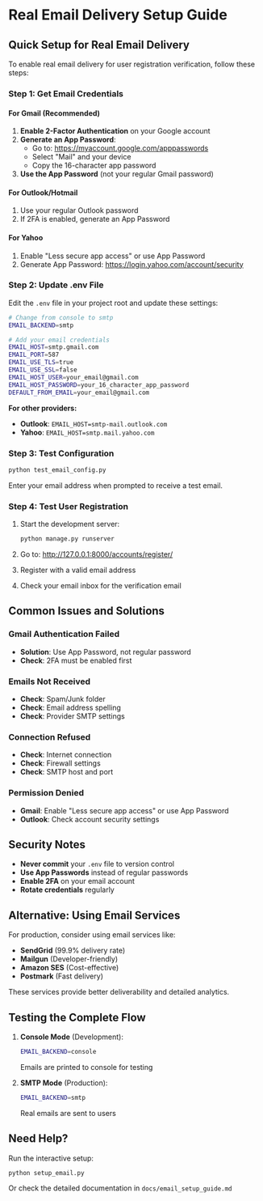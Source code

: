 # Real Email Delivery Setup Guide

## Quick Setup for Real Email Delivery

To enable real email delivery for user registration verification, follow these steps:

### Step 1: Get Email Credentials

#### For Gmail (Recommended)
1. **Enable 2-Factor Authentication** on your Google account
2. **Generate an App Password**:
   - Go to: https://myaccount.google.com/apppasswords
   - Select "Mail" and your device
   - Copy the 16-character app password
3. **Use the App Password** (not your regular Gmail password)

#### For Outlook/Hotmail
1. Use your regular Outlook password
2. If 2FA is enabled, generate an App Password

#### For Yahoo
1. Enable "Less secure app access" or use App Password
2. Generate App Password: https://login.yahoo.com/account/security

### Step 2: Update .env File

Edit the `.env` file in your project root and update these settings:

```bash
# Change from console to smtp
EMAIL_BACKEND=smtp

# Add your email credentials
EMAIL_HOST=smtp.gmail.com
EMAIL_PORT=587
EMAIL_USE_TLS=true
EMAIL_USE_SSL=false
EMAIL_HOST_USER=your_email@gmail.com
EMAIL_HOST_PASSWORD=your_16_character_app_password
DEFAULT_FROM_EMAIL=your_email@gmail.com
```

**For other providers:**
- **Outlook**: `EMAIL_HOST=smtp-mail.outlook.com`
- **Yahoo**: `EMAIL_HOST=smtp.mail.yahoo.com`

### Step 3: Test Configuration

```bash
python test_email_config.py
```

Enter your email address when prompted to receive a test email.

### Step 4: Test User Registration

1. Start the development server:
   ```bash
   python manage.py runserver
   ```

2. Go to: http://127.0.0.1:8000/accounts/register/

3. Register with a valid email address

4. Check your email inbox for the verification email

## Common Issues and Solutions

### Gmail Authentication Failed
- **Solution**: Use App Password, not regular password
- **Check**: 2FA must be enabled first

### Emails Not Received
- **Check**: Spam/Junk folder
- **Check**: Email address spelling
- **Check**: Provider SMTP settings

### Connection Refused
- **Check**: Internet connection
- **Check**: Firewall settings
- **Check**: SMTP host and port

### Permission Denied
- **Gmail**: Enable "Less secure app access" or use App Password
- **Outlook**: Check account security settings

## Security Notes

- **Never commit** your `.env` file to version control
- **Use App Passwords** instead of regular passwords
- **Enable 2FA** on your email account
- **Rotate credentials** regularly

## Alternative: Using Email Services

For production, consider using email services like:
- **SendGrid** (99.9% delivery rate)
- **Mailgun** (Developer-friendly)
- **Amazon SES** (Cost-effective)
- **Postmark** (Fast delivery)

These services provide better deliverability and detailed analytics.

## Testing the Complete Flow

1. **Console Mode** (Development):
   ```bash
   EMAIL_BACKEND=console
   ```
   Emails are printed to console for testing

2. **SMTP Mode** (Production):
   ```bash
   EMAIL_BACKEND=smtp
   ```
   Real emails are sent to users

## Need Help?

Run the interactive setup:
```bash
python setup_email.py
```

Or check the detailed documentation in `docs/email_setup_guide.md`
